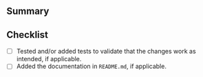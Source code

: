 <!-- Thank you for contributing! -->

## Summary
<!-- If there's a relevant issue, you can just write the issue number below (e.g. #123) -->



## Checklist
<!-- Replace [ ] by [X] if you have completed the item -->
- [ ] Tested and/or added tests to validate that the changes work as intended, if applicable.
- [ ] Added the documentation in `README.md`, if applicable.
